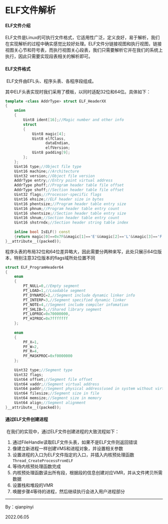 # ELF文件解析

#### ELF文件介绍

​		ELF文件是Linux的可执行文件格式，它适用性广泛，定义良好，易于解析，我们在实现解析的过程中确实感觉比较好处理。ELF文件分链接视图和执行视图，链接视图关心节和符号表，而执行视图关心段表，我们只需要解析它并在我们的系统上执行，因此只需要实现段表相关的解析即可。



#### ELF文件格式

​		ELF文件由EFL头、程序头表、各程序段组成。

其中ELF头表实现时我们采用了模板，以同时适配32位和64位。具体如下：

````c++
template <class AddrType> struct ELF_HeaderXX
{
	union
	{
		Uint8 ident[16];//Magic number and other info
		struct
		{
			Uint8 magic[4];
			Uint8 elfClass,
				  dataEndian,
				  elfVersion;
			Uint8 padding[9];
		};
	};
	Uint16 type;//Object file type
	Uint16 machine;//Architecture
	Uint32 version;//Object file version
	AddrType entry;//Entry point virtual address
	AddrType phoff;//Program header table file offset
	AddrType shoff;//Section header table file offset
	Uint32 flags;//Processor-specific flags
	Uint16 ehsize;//ELF header size in bytes
	Uint16 phentsize;//Program header table entry size
	Uint16 phnum;//Program header table entry count
	Uint16 shentsize;//Section header table entry size
	Uint16 shnum;//Section header table entry count
	Uint16 shstrndx;//Section header string table index
	
	inline bool IsELF() const
	{return magic[0]==0x7F&&magic[1]=='E'&&magic[2]=='L'&&magic[3]=='F';}
}__attribute__((packed));
````

程序头表的布局32位和64位差异略大，因此需要分两种来写，此处只展示64位版本，特别注意32位版本的flags域所处位置不同

````c++
struct ELF_ProgramHeader64
{
	enum
	{
		PT_NULL=0,//Empty segment
		PT_LOAD=1,//Loadable segment
		PT_DYNAMIC=2,//Segment include dynamic linker info
		PT_INTERP=3,//Segment specified dynamic linker
		PT_NOTE=4,//Segment include compiler infomation
		PT_SHLIB=5,//Shared library segment
		PT_LOPROC=0x70000000,
		PT_HIPROC=0x7fffffff
	};
	
	enum
	{
		PF_X=1,
		PF_W=2,
		PF_R=4,
		PF_MASKPROC=0xf0000000
	};
	
	Uint32 type;//Segment type
	Uint32 flags;
	Uint64 offset;//Segment file offset
	Uint64 vaddr;//Segment virtual address
	Uint64 paddr;//Segment physical address(used in system without virtual memory)
	Uint64 filesize;//Segment size in file
	Uint64 memsize;//Segment size in memory
	Uint64 align;//Segment alignment
}__attribute__((packed));
````



#### 通过ELF文件创建进程

​		在我们的实现中，通过ELF文件创建进程的大致流程如下：

1. 通过FileHandle读取ELF文件头表，如果不是ELF文件则返回错误
2. 像建立新进程一样创建VMS和进程对象，并设置相关参数
3. 设置进程的入口为ELF文件指定的入口，并插入内核预处理函数`Thread_CreateProcessFromELF`
4. 等待内核预处理函数完成
5. 内核预处理函数读出所有段，根据段的信息创建对应VMR，并从文件拷贝所需数据
6. 设置栈和堆段的VMR
7. 唤醒步骤4等待的进程，然后继续执行会进入用户进程部分



------------------------

By：qianpinyi

2022.06.05